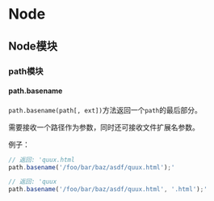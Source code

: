 # Node

## Node模块

### path模块

#### path.basename

`path.basename(path[, ext])`方法返回一个`path`的最后部分。

需要接收一个路径作为参数，同时还可接收文件扩展名参数。

例子：

``` js
// 返回: 'quux.html
path.basename('/foo/bar/baz/asdf/quux.html');'

// 返回: 'quux
path.basename('/foo/bar/baz/asdf/quux.html', '.html');'
```

